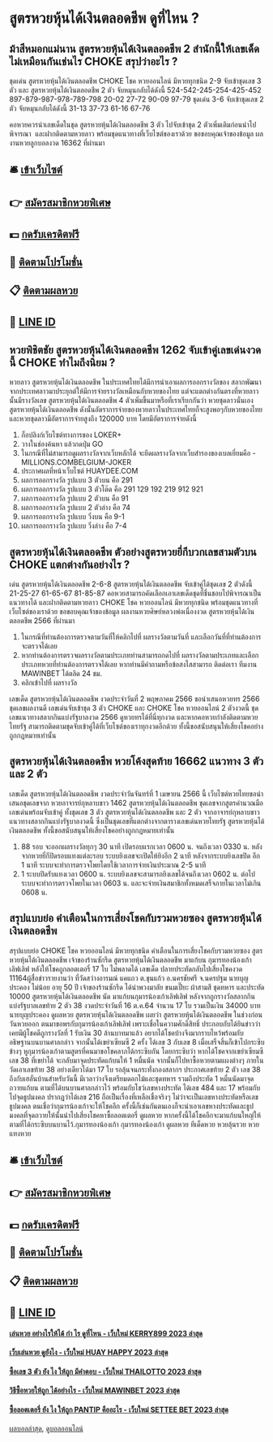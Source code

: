 # สูตรหวยหุ้นได้เงินตลอดชีพ ดูที่ไหน ?
## ม้าสีหมอกแม่นาน สูตรหวยหุ้นได้เงินตลอดชีพ 2 สำนักนี้ให้เลขเด็ดไม่เหมือนกันเช่นไร CHOKE สรุปว่าอะไร ?
ชุดเด่น สูตรหวยหุ้นได้เงินตลอดชีพ CHOKE โชค หวยออนไลน์ มีหวยทุกชนิด 2-9 จับเข้าชุดเลข 3 ตัว และ สูตรหวยหุ้นได้เงินตลอดชีพ 2 ตัว จับหมุนกลับได้ดังนี้
524-542-245-254-425-452
897-879-987-978-789-798
20-02
27-72
90-09
97-79
ชุดเด่น 3-6 จับเข้าชุดเลข 2 ตัว จับหมุนกลับได้ดังนี้
31-13
37-73
61-16
67-76

คอหวยควรนำเลขเด็ดในชุด สูตรหวยหุ้นได้เงินตลอดชีพ 3 ตัว ไปจับเข้าชุด 2 ตัวเพิ่มเติมก่อนนำไปพิจารณา  และฝากติดตามหวยลาว พร้อมชุดแนวทางที่เว็บไซต์ของเราด้วย
ขอขอบคุณเจ้าของข้อมูล
ผลงานหวยลูกบอลงวด 16362 ที่ผ่านมา

## 🛎 [เข้าเว็บไซต์](https://bit.ly/3BG5bNw)
## 👉 [สมัครสมาชิกหวยพิเศษ](https://bit.ly/3BG5bNw)
## 💵 [กดรับเครดิตฟรี](https://bit.ly/3C3mvgS)
## 👑 [ติดตามโปรโมชั่น](https://bit.ly/3C3mvgS)
## 📋 [ติดตามผลหวย](https://bit.ly/3C3mvgS)
## 📱 [LINE ID](https://bit.ly/3C3mvgS)

## หวยพิชิตชัย สูตรหวยหุ้นได้เงินตลอดชีพ 1262 จับเข้าคู่เลขเด่นงวดนี้ CHOKE ทำไมถึงนิยม ?
หวยลาว สูตรหวยหุ้นได้เงินตลอดชีพ ในประเทศไทยได้มีการนำเอาผลการออกรางวัลของ สลากพัฒนา จากประเทศลาวมาประยุกต์ให้มีการจ่ายรางวัลเหมือนกับหวยของไทย แต่จะแตกต่างกันตรงที่หวยลาวนั้นมีรางวัลเลข สูตรหวยหุ้นได้เงินตลอดชีพ 4 ตัวเพิ่มขึ้นมาหรือที่เราเรียกกันว่า หวยชุดลาวนั่นเอง สูตรหวยหุ้นได้เงินตลอดชีพ ดังนั้นอัตราการจ่ายของหวยลาวในประเทศไทยก็จะสูงพอๆกับหวยของไทย และหวยชุดลาวมีอัตราการจ่ายสูงถึง 120000 บาท โดยมีอัตราการจ่ายดังนี้
1. ก็อปลิงก์เว็บไซต์ทางการของ LOKER+
2. วางในช่องค้นหา แล้วกดปุ่ม GO
3. ในกรณีที่ไม่สามารถดูผลรางวัลจากเว็บหลักได้ จะยึดผลรางวัลจากเว็บสำรองของเบลเยี่ยมคือ -MILLIONS.COMBELGIUM-JOKER
4. ประกาศผลที่หน้าเว็บไซต์ HUAYDEE.COM
5. ผลการออกรางวัล รูปแบบ 3 ตัวบน คือ 291
6. ผลการออกรางวัล รูปแบบ 3 ตัวโต๊ด คือ 291 129 192 219 912 921
7. ผลการออกรางวัล รูปแบบ 2 ตัวบน คือ 91
8. ผลการออกรางวัล รูปแบบ 2 ตัวล่าง คือ 74
9. ผลการออกรางวัล รูปแบบ วิ่งบน คือ 9-1
10. ผลการออกรางวัล รูปแบบ วิ่งล่าง คือ 7-4

## สูตรหวยหุ้นได้เงินตลอดชีพ ตัวอย่างสูตรหวยยี่กีบวกเลขสามตัวบน CHOKE แตกต่างกันอย่างไร ?
เด่น สูตรหวยหุ้นได้เงินตลอดชีพ 2-6-8 สูตรหวยหุ้นได้เงินตลอดชีพ จับเข้าคู่ได้ชุดเลข 2 ตัวดังนี้
21-25-27
61-65-67
81-85-87
คอหวยสามารถคัดเลือกเอาเลขเด็ดชุดที่ชื่นชอบไปพิจารณาเป็นแนวทางได้ และฝากติดตามหวยลาว CHOKE โชค หวยออนไลน์ มีหวยทุกชนิด พร้อมชุดแนวทางที่เว็บไซต์ของเราด้วย
ขอขอบคุณเจ้าของข้อมูล
ผลงานหวยศิษย์หลวงพ่อเนื่องงวด สูตรหวยหุ้นได้เงินตลอดชีพ 2566 ที่ผ่านมา

1. ในกรณีที่ท่านต้องการตรวจตามวันที่ให้คลิกไปที่ ผลรางวัลตามวันที่ และเลือกวันที่ที่ท่านต้องการจะตรวจได้เลย
2. หากท่านต้องการตรวจผลรางวัลตามประเภทท่านสามารถกดไปที่ ผลรางวัลตามประเภทและเลือกประเภทหวยที่ท่านต้องการตรวจได้เลย หากท่านมีคำถามหรือข้อสงไสสามารถ ติดต่อเรา ทีมงาน MAWINBET ได้ตลิด 24 ชม.
3. คลิกเข้าไปที่ ผลรางวัล

เลขเด็ด สูตรหวยหุ้นได้เงินตลอดชีพ งวดประจำวันที่ 2 พฤษภาคม 2566 ขอนำเสนอหวยทร 2566 ชุดเลขผลงานดี เลขเด่นจับเข้าชุด 3 ตัว CHOKE และ CHOKE โชค หวยออนไลน์ 2 ตัวงวดนี้ ชุดเลขแนวทางสลากกินแบ่งรัฐบาลงวด 2566 ดูหวยทรได้ที่นี่ทุกงวด และหากคอหวยกำลังติดตามหวยไทยรัฐ สามารถติดตามชุดจับเข้าคู่ได้ที่เว็บไซต์ของเราทุกงวดอีกด้วย ทั้งนี้ขอสนับสนุนให้เสี่ยงโชคอย่างถูกกฎหมายเท่านั้น

## สูตรหวยหุ้นได้เงินตลอดชีพ หวยโค้งสุดท้าย 16662 แนวทาง 3 ตัว และ 2 ตัว
เลขเด็ด สูตรหวยหุ้นได้เงินตลอดชีพ งวดประจำวันจันทร์ที่ 1 เมษายน 2566 นี้ เว็บไซต์หวยไทยขอนำเสนอชุดเลขจาก หวยอาจารย์กุหลาบขาว 1462 สูตรหวยหุ้นได้เงินตลอดชีพ ชุดเลขจากสูตรคำนวณมือ เลขเด่นพร้อมจับเข้าคู่ ทั้งชุดเลข 3 ตัว สูตรหวยหุ้นได้เงินตลอดชีพ และ 2 ตัว จากอาจารย์กุหลาบขาว แนวทางสลากกินแบ่งรัฐบาลงวดนี้ ซึ่งเป็นชุดเลขที่แตกต่างจากตารางเลขเด่นหวยไทยรัฐ สูตรหวยหุ้นได้เงินตลอดชีพ ทั้งนี้ขอสนับสนุนให้เสี่ยงโชคอย่างถูกกฎหมายเท่านั้น
1. 88 รอบ จะออกผลรางวัลทุกๆ 30 นาที เปิดรอบแรกเวลา 0600 น. จนถึงเวลา 0330 น. หลังจากหวยยี่กีปิดรอบแทงแต่ละรอบ ระบบยิงเลขจะเปิดให้ยิงอีก 2 นาที หลังจากระบบยิงเลขปิด อีก 1 นาที ระบบจะทำการตรวจโพยโดยใช้เวลาการจ่ายเงินประมาณ 2-5 นาที
2. 1 ระบบปิดรับแทงเวลา 0600 น. ระบบยิงเลขจะสามารถยิงเลขได้จนถึงเวลา 0602 น. ต่อไประบบจะทำการตรวจโพยในเวลา 0603 น. และจะจ่ายเงินสมาชิกทั้งหมดเสร็จภายในเวลาไม่เกิน 0608 น.

## สรุปแบบย่อ คำเตือนในการเสี่ยงโชคกับรวมหวยซอง สูตรหวยหุ้นได้เงินตลอดชีพ
สรุปแบบย่อ CHOKE โชค หวยออนไลน์ มีหวยทุกชนิด คำเตือนในการเสี่ยงโชคกับรวมหวยซอง สูตรหวยหุ้นได้เงินตลอดชีพ เจ้าของร้านซักรีด สูตรหวยหุ้นได้เงินตลอดชีพ มาแก้บน กุมารทองน้องเก้าเลิฟเลิฟ หลังให้โชคถูกลอตเตอรี่ 17 ใบ ไม่พลาดได้ เลขเด็ด ปลายประทัดกลับไปเสี่ยงโชคงวด 11164ผู้สื่อข่าวรายงานว่า ที่วัดสว่างอารมณ์ แคแถว ต.ขุนแก้ว อ.นครชัยศรี จ.นครปฐม นายบุญประคอง ไม่น้อย อายุ 50 ปี เจ้าของร้านซักรีด ได้นำพวงมาลัย ขนมเปี๊ยะ ผ้าสามสี ชุดทหาร และประทัด 10000 สูตรหวยหุ้นได้เงินตลอดชีพ นัด มาแก้บนกุมารน้องเก้าเลิฟเลิฟ หลังจากถูกรางวัลสลากกินแบ่งรัฐบาลเลขท้าย 2 ตัว 38 งวดประจำวันที่ 16 ต.ค.64 จำนวน 17 ใบ รวมเป็นเงิน 34000 บาทนายบุญประคอง ดูผลหวย สูตรหวยหุ้นได้เงินตลอดชีพ เผยว่า สูตรหวยหุ้นได้เงินตลอดชีพ ในช่วงก่อนวันหวยออก ตนมาขอพรกับกุมารน้องเก้าเลิฟเลิฟ เพราะเชื่อในความศักดิ์สิทธิ์ ประกอบกับได้ยินข่าวว่าเคยมีผู้โชคดีถูกรางวัลที่ 1 รับเงิน 30 ล้านบาทมาแล้ว อยากได้โชคบ้างจึงมากราบไหว้พร้อมกับอธิษฐานบนบานศาลกล่าว จากนั้นได้เขย่าเซียมซี 2 ครั้ง ได้เลข 3 กับเลข 8 เมื่อเสร็จสิ้นก็เข้าไปกระซิบข้างๆ หูกุมารน้องเก้าตามสูตรที่คนมาขอโชคลาภได้กระซิบกัน โดยกระซิบว่า หากได้โชคจากเขย่าเซียมซี เลข 38 ที่เขย่าได้ จะกลับมาจุดประทัดแก้บนให้ 1 หมื่นนัด จากนั้นก็ไปหาซื้อหวยตามแผงต่างๆ ภายในวัดเอาเลขท้าย 38 อย่างเดียวได้มา 17 ใบ รอลุ้นจนกระทั่งกองสลากฯ ประกาศเลขท้าย 2 ตัว เลข 38 ถึงกับเฮลั่นบ้านสำหรับวันนี้ มีเวลาว่างจึงเตรียมดอกไม้และชุดทหาร รวมถึงประทัด 1 หมื่นนัดมาจุดถวายแก้บน ตามที่ได้บนบานศาลกล่าวไว้ พร้อมกับโชว์เลขหางประทัด ได้เลข 484 และ 17 พร้อมกับไปจุดธูปมงคล ปรากฏว่าได้เลข 216 ถือเป็นเรื่องที่เหลือเชื่อจริงๆ ไม่ว่าจะเป็นเลขหางประทัดหรือเลขธูปมงคล ตนเชื่อว่ากุมารน้องเก้าจะให้โชคอีก ครั้งนี้ก็เช่นกันตนเองก็จะนำเอาเลขหางประทัดและธูปมงคลที่จุดถวายให้นั้นนำไปเสี่ยงโชคหาซื้อลอตเตอรี่ ดูผลหวย หากครั้งนี้ได้โชคอีกจะมาแก้บนใหญ่ให้ตามที่ได้กระซิบบนบานไว้.กุมารทองน้องเก้า
กุมารทองน้องเก้า ดูผลหวย ทีเด็ดหวย หวยลุ้นรวย หวย แทงหวย

## 🛎 [เข้าเว็บไซต์](https://bit.ly/3BG5bNw)
## 👉 [สมัครสมาชิกหวยพิเศษ](https://bit.ly/3BG5bNw)
## 💵 [กดรับเครดิตฟรี](https://bit.ly/3C3mvgS)
## 👑 [ติดตามโปรโมชั่น](https://bit.ly/3C3mvgS)
## 📋 [ติดตามผลหวย](https://bit.ly/3C3mvgS)
## 📱 [LINE ID](https://bit.ly/3C3mvgS)

#### [เล่นหวย อย่างไรให้ได้ กํา ไร ดูที่ไหน - เว็บใหม่ KERRY899 2023 ล่าสุด](https://atom.io/themes/เล่นหวย%20อย่างไรให้ได้%20กํา%20ไร%20ดูที่ไหน%20-%20เว็บใหม่%20kerry899%202023%20ล่าสุด)
#### [เว็บเล่นหวย ดูยังไง - เว็บใหม่ HUAY HAPPY 2023 ล่าสุด](https://atom.io/themes/เว็บเล่นหวย%20ดูยังไง%20-%20เว็บใหม่%20huay%20happy%202023%20ล่าสุด)
#### [ซื้อเลข 3 ตัว ยัง ไง ให้ถูก มีคำตอบ - เว็บใหม่ THAILOTTO 2023 ล่าสุด](https://atom.io/themes/ซื้อเลข%203%20ตัว%20ยัง%20ไง%20ให้ถูก%20มีคำตอบ%20-%20เว็บใหม่%20thailotto%202023%20ล่าสุด)
#### [วิธีซื้อหวยให้ถูก ได้อย่างไร - เว็บใหม่ MAWINBET 2023 ล่าสุด](https://atom.io/themes/วิธีซื้อหวยให้ถูก%20ได้อย่างไร%20-%20เว็บใหม่%20mawinbet%202023%20ล่าสุด)
#### [ซื้อลอตเตอรี่ ยัง ไง ให้ถูก PANTIP คืออะไร - เว็บใหม่ SETTEE BET 2023 ล่าสุด](https://atom.io/themes/ซื้อลอตเตอรี่%20ยัง%20ไง%20ให้ถูก%20pantip%20คืออะไร%20-%20เว็บใหม่%20settee%20bet%202023%20ล่าสุด)

[ผลบอลล่าสุด](https://siamsport.tv "ผลบอลล่าสุด"), [ดูบอลออนไลน์](https://siamsport.tv/ดูบอลสด "ดูบอลออนไลน์")